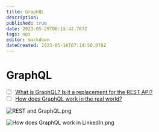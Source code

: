 ```yaml
---
title: GraphQL
description: 
published: true
date: 2023-05-29T00:15:42.767Z
tags: api
editor: markdown
dateCreated: 2023-05-18T07:14:50.070Z
---
```


# GraphQL
- [ ] [What is GraphQL? Is it a replacement for the REST API?](https://blog.bytebytego.com/p/ep23-how-to-choose-the-right-database?utm_source=profile&utm_medium=reader2)
- [ ] [How does GraphQL work in the real world?](https://blog.bytebytego.com/p/ep61-the-journey-of-a-slack-message?utm_source=profile&utm_medium=reader2)

![REST and GraphQL.png](http://192.168.25.60:8000/files/file_storage/0ae64748.png)

![How does GraphQL work in LinkedIn.png](http://192.168.25.60:8000/files/file_storage/d2d33b71.png)



